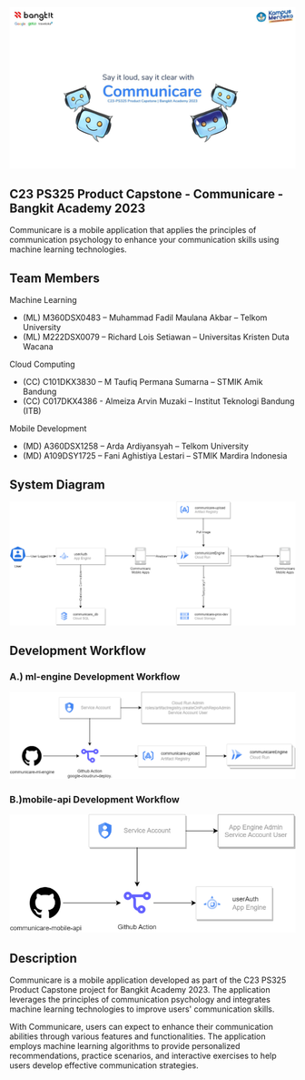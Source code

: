 ![Communicare Banner](img/banner.jpg)

## C23 PS325 Product Capstone - Communicare - Bangkit Academy 2023
Communicare is a mobile application that applies the principles of communication psychology to enhance your communication skills using machine learning technologies.

## Team Members
Machine Learning
- (ML) M360DSX0483 – Muhammad Fadil Maulana Akbar – Telkom University
- (ML) M222DSX0079 – Richard Lois Setiawan – Universitas Kristen Duta Wacana

Cloud Computing
- (CC) C101DKX3830 – M Taufiq Permana Sumarna – STMIK Amik Bandung
- (CC) C017DKX4386 - Almeiza Arvin Muzaki – Institut Teknologi Bandung (ITB)

Mobile Development
- (MD) A360DSX1258 – Arda Ardiyansyah – Telkom University
- (MD) A109DSY1725 – Fani Aghistiya Lestari – STMIK Mardira Indonesia


## System Diagram
![Communicare System Diagram](img/system-diagram.png)

## Development Workflow
### A.) ml-engine Development Workflow
![ml-engine Development Workflow](img/ml-engine-workflow.png)

### B.)mobile-api Development Workflow
![mobile-api Development Workflow](img/mobile-api-workflow.png)

## Description
Communicare is a mobile application developed as part of the C23 PS325 Product Capstone project for Bangkit Academy 2023. The application leverages the principles of communication psychology and integrates machine learning technologies to improve users' communication skills.

With Communicare, users can expect to enhance their communication abilities through various features and functionalities. The application employs machine learning algorithms to provide personalized recommendations, practice scenarios, and interactive exercises to help users develop effective communication strategies.
